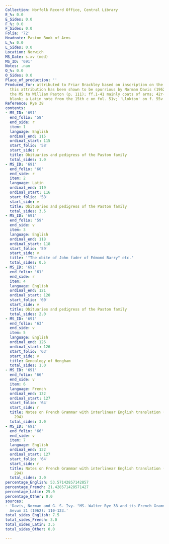 ```yaml
---
Collection: Norfolk Record Office, Central Library
E_%: 0.0
E_Sides: 0.0
F_%: 0.0
F_Sides: 0.0
Folia: '72'
Headnote: Paston Book of Arms
L_%: 0.0
L_Sides: 0.0
Location: Norwich
MS_Date: s.xv (med)
MS_ID: '691'
Notes: .nan
O_%: 0.0
O_Sides: 0.0
Place_of_production: ''
Produced_for: attributed to Friar Brackley based on inscription on the flyleaf but
  this attribution has been shown to be spurrious by Norman Davis (1962), who attributes
  the MS to William Paston (p. 111); ff.1-41 mainly coats of arms; 42r-57 largely
  blank; a Latin note from the 15th c on fol. 51v; 'Llokton' on f. 55v
Reference: Rye 38
contents:
- MS_ID: '691'
  end_folio: '58'
  end_side: r
  item: 1
  language: English
  ordinal_end: 115
  ordinal_start: 115
  start_folio: '58'
  start_side: r
  title: Obituaries and pedigress of the Paston family
  total_sides: 1.0
- MS_ID: '691'
  end_folio: '60'
  end_side: r
  item: 2
  language: Latin
  ordinal_end: 119
  ordinal_start: 116
  start_folio: '58'
  start_side: v
  title: Obituaries and pedigress of the Paston family
  total_sides: 3.5
- MS_ID: '691'
  end_folio: '59'
  end_side: v
  item: 3
  language: English
  ordinal_end: 118
  ordinal_start: 118
  start_folio: '59'
  start_side: v
  title: '"The obite of John fader of Edmond Barry" etc.'
  total_sides: 0.5
- MS_ID: '691'
  end_folio: '61'
  end_side: r
  item: 4
  language: English
  ordinal_end: 121
  ordinal_start: 120
  start_folio: '60'
  start_side: v
  title: Obituaries and pedigress of the Paston family
  total_sides: 2.0
- MS_ID: '691'
  end_folio: '63'
  end_side: v
  item: 5
  language: English
  ordinal_end: 126
  ordinal_start: 126
  start_folio: '63'
  start_side: v
  title: Genealogy of Hengham
  total_sides: 1.0
- MS_ID: '691'
  end_folio: '66'
  end_side: v
  item: 6
  language: French
  ordinal_end: 132
  ordinal_start: 127
  start_folio: '64'
  start_side: r
  title: Notes on French Grammar with interlinear English translation (cf. Dean no.
    294)
  total_sides: 3.0
- MS_ID: '691'
  end_folio: '66'
  end_side: v
  item: 7
  language: English
  ordinal_end: 132
  ordinal_start: 127
  start_folio: '64'
  start_side: r
  title: Notes on French Grammar with interlinear English translation (cf. Dean no.
    294)
  total_sides: 3.0
percentage_English: 53.57142857142857
percentage_French: 21.428571428571427
percentage_Latin: 25.0
percentage_Other: 0.0
sources:
- 'Davis, Norman and G. S. Ivy. "MS. Walter Rye 38 and its French Grammar." Medium
  Aevum 31 (1962): 110-123.'
total_sides_English: 7.5
total_sides_French: 3.0
total_sides_Latin: 3.5
total_sides_Other: 0.0

---
```

